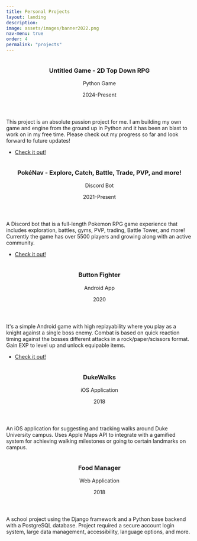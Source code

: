 ```yaml
---
title: Personal Projects
layout: landing
description: 
image: assets/images/banner2022.png
nav-menu: true
order: 4
permalink: "projects"
---
```


<!-- Main -->
<div id="main">

<!-- Two -->
<section id="two" class="spotlights">
	<section>
		<a href="https://www.youtube.com/watch?v=HKOsTJfZPv8" target="_blank" rel="noopener noreferrer" class="image">
			<img src="{% link assets/images/untitled_game.png %}" alt="" data-position="center center" />
		</a>
		<div class="content">
			<div class="inner">
				<header class="major">
					<h3>Untitled Game - 2D Top Down RPG</h3>
					<p>Python Game</p>
					<p>2024-Present</p>
				</header>
				<p>This project is an absolute passion project for me. I am building my own game and engine from the ground up in Python and it has been an blast to work on in my free time. Please check out my progress so far and look forward to future updates!</p>
				<ul class="actions">
					<li><a href="https://www.youtube.com/watch?v=HKOsTJfZPv8" target="_blank" rel="noopener noreferrer" class="button">Check it out!</a></li>
				</ul>
			</div>
		</div>
	</section>
	<section>
		<a href="https://www.youtube.com/watch?v=QzVNxIQBygw" target="_blank" rel="noopener noreferrer" class="image">
			<img src="{% link assets/images/pokenav.gif %}" alt="" data-position="center center" />
		</a>
		<div class="content">
			<div class="inner">
				<header class="major">
					<h3>PokéNav - Explore, Catch, Battle, Trade, PVP, and more!</h3>
					<p>Discord Bot</p>
					<p>2021-Present</p>
				</header>
				<p>A Discord bot that is a full-length Pokemon RPG game experience that includes exploration, battles, gyms, PVP, trading, Battle Tower, and more! Currently the game has over 5500 players and growing along with an active community.</p>
				<ul class="actions">
					<li><a href="https://www.youtube.com/watch?v=QzVNxIQBygw" target="_blank" rel="noopener noreferrer" class="button">Check it out!</a></li>
				</ul>
			</div>
		</div>
	</section>
	<section>
		<a href="https://play.google.com/store/apps/details?id=com.Zetaroid.ButtonFighter&hl=en_US&gl=US" target="_blank" rel="noopener noreferrer" class="image">
			<img src="{% link assets/images/buttonfighter.gif %}" alt="" data-position="center center" />
		</a>
		<div class="content">
			<div class="inner">
				<header class="major">
					<h3>Button Fighter</h3>
					<p>Android App</p>
					<p>2020</p>
				</header>
				<p>It's a simple Android game with high replayability where you play as a knight against a single boss enemy. Combat is based on quick reaction timing against the bosses different attacks in a rock/paper/scissors format. Gain EXP to level up and unlock equipable items.</p>
				<ul class="actions">
					<li><a href="https://play.google.com/store/apps/details?id=com.Zetaroid.ButtonFighter&hl=en_US&gl=US" target="_blank" rel="noopener noreferrer" class="button">Check it out!</a></li>
				</ul>
			</div>
		</div>
	</section>
	<section>
		<a class="image">
			<img src="{% link assets/images/duke.png %}" alt="" data-position="center center" />
		</a>
		<div class="content">
			<div class="inner">
				<header class="major">
					<h3>DukeWalks</h3>
					<p>iOS Application</p>
					<p>2018</p>
				</header>
				<p>An iOS application for suggesting and tracking walks around Duke University campus. Uses Apple Maps API to integrate with a gamified system for achieving walking milestones or going to certain landmarks on campus.</p>
			</div>
		</div>
	</section>
	<section>
		<a class="image">
			<img src="{% link assets/images/foodmanage.jpg %}" alt="" data-position="center center" />
		</a>
		<div class="content">
			<div class="inner">
				<header class="major">
					<h3>Food Manager</h3>
					<p>Web Application</p>
					<p>2018</p>
				</header>
				<p>A school project using the Django framework and a Python base backend with a PostgreSQL database. Project required a secure account login system, large data management, accessibility, language options, and more.</p>
			</div>
		</div>
	</section>
</section>

</div>
